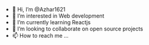 - 👋 Hi, I’m @Azhar1621
- 👀 I’m interested in Web development
- 🌱 I’m currently learning Reactjs
- 💞️ I’m looking to collaborate on open source projects
- 📫 How to reach me ...

<!---
Azhar1621/Azhar1621 is a ✨ special ✨ repository because its `README.md` (this file) appears on your GitHub profile.
You can click the Preview link to take a look at your changes.
--->
